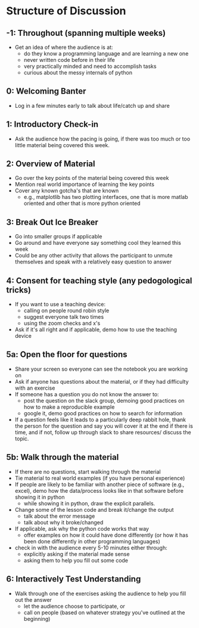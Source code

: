 # Structure of Discussion


## -1: Throughout (spanning multiple weeks)

- Get an idea of where the audience is at:
  - do they know a programming language and are learning a new one
  - never written code before in their life
  - very practically minded and need to accomplish tasks
  - curious about the messy internals of python

## 0: Welcoming Banter

- Log in a few minutes early to talk about life/catch up and share

## 1: Introductory Check-in

- Ask the audience how the pacing is going, if there was too much or too little material being
  covered this week.

## 2: Overview of Material

- Go over the key points of the material being covered this week
- Mention real world importance of learning the key points
- Cover any known gotcha's that are known
  - e.g., matplotlib has two plotting interfaces, one that is more matlab oriented
    and other that is more python oriented

## 3: Break Out Ice Breaker

- Go into smaller groups if applicable
- Go around and have everyone say something cool they learned this week
- Could be any other activity that allows the participant to unmute themselves and speak
  with a relatively easy question to answer

## 4: Consent for teaching style (any pedogological tricks)

- If you want to use a teaching device:
  - calling on people round robin style
  - suggest everyone talk two times
  - using the zoom checks and x's
- Ask if it's all right and if applicable, demo how to
  use the teaching device

## 5a: Open the floor for questions

- Share your screen so everyone can see the notebook you are working on
- Ask if anyone has questions about the material, or if they had difficulty with an exercise
- If someone has a question you do not know the answer to:
  - post the question on the slack group, demoing good practices on how to make a reproducible example
  - google it, demo good practices on how to search for information
- If a question feels like it leads to a particularly deep rabbit hole,
  thank the person for the question and say you will cover it at the end
  if there is time, and if not, follow up through slack to share resources/
  discuss the topic.

## 5b: Walk through the material

- If there are no questions, start walking through the material
- Tie material to real world examples (if you have personal experience)
- If people are likely to be familiar with another piece of software (e.g., excel),
  demo how the data/process looks like in that software before showing it
  in python
  - while showing it in python, draw the explicit parallels.
- Change some of the lesson code and break it/change the output
  - talk about the error message
  - talk about why it broke/changed
- If applicable, ask why the python code works that way
  - offer examples on how it could have done differently
    (or how it has been done differently in other programming languages)
- check in with the audience every 5-10 minutes either through:
  - explicitly asking if the material made sense
  - asking them to help you fill out some code

## 6: Interactively Test Understanding

- Walk through one of the exercises asking the audience to help you fill out the answer
  - let the audience choose to participate, or
  - call on people (based on whatever strategy you've outlined at the beginning)